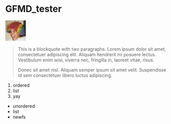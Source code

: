 GFMD_tester
===========

![BartHair 64](barthair_64.png "Aw, yiss...")

> This is a blockquote with two paragraphs. Lorem ipsum dolor sit amet,
> consectetuer adipiscing elit. Aliquam hendrerit mi posuere lectus.
> Vestibulum enim wisi, viverra nec, fringilla in, laoreet vitae, risus.
> 
> Donec sit amet nisl. Aliquam semper ipsum sit amet velit. Suspendisse
> id sem consectetuer libero luctus adipiscing.

  1. ordered
  2. list
  3. yay

  * unordered
  * list
  * newfs
